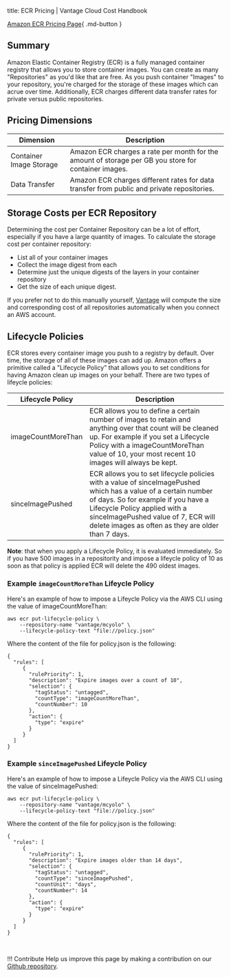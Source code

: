title: ECR Pricing | Vantage Cloud Cost Handbook

[Amazon ECR Pricing Page](https://aws.amazon.com/ecr/pricing/){ .md-button }

## Summary

Amazon Elastic Container Registry (ECR) is a fully managed container registry that allows you to store container images. You can create as many "Repositories" as you'd like that are free. As you push container "Images" to your repository, you're charged for the storage of these images which can acrue over time. Additionally, ECR charges different data transfer rates for private versus public repositories. 

## Pricing Dimensions

|Dimension|Description|
|----|----|
|Container Image Storage|Amazon ECR charges a rate per month for the amount of storage per GB you store for container images.|
|Data Transfer|Amazon ECR charges different rates for data transfer from public and private repositories.|

## Storage Costs per ECR Repository
Determining the cost per Container Repository can be a lot of effort, especially if you have a large quantity of images. To calculate the storage cost per container repository:

* List all of your container images
* Collect the image digest from each
* Determine just the unique digests of the layers in your container repository
* Get the size of each unique digest.

If you prefer not to do this manually yourself, [Vantage](https://www.vantage.sh/) will compute the size and corresponding cost of all repositories automatically when you connect an AWS account.

## Lifecycle Policies

ECR stores every container image you push to a registry by default. Over time, the storage of all of these images can add up. Amazon offers a primitive called a "Lifecycle Policy" that allows you to set conditions for having Amazon clean up images on your behalf. There are two types of lifeycle policies:

|Lifecycle Policy|Description|
|--|--|
|imageCountMoreThan|ECR allows you to define a certain number of images to retain and anything over that count will be cleaned up. For example if you set a Lifecycle Policy with a imageCountMoreThan value of 10, your most recent 10 images will always be kept.|
|sinceImagePushed|ECR allows you to set lifecycle policies with a value of sinceImagePushed which has a value of a certain number of days. So for example if you have a Lifecycle Policy applied with a sinceImagePushed value of 7, ECR will delete images as often as they are older than 7 days.|

__Note__: that when you apply a Lifecycle Policy, it is evaluated immediately. So if you have 500 images in a repositority and impose a lifeycle policy of 10 as soon as that policy is applied ECR will delete the 490 oldest images. 

### Example `imageCountMoreThan` Lifeycle Policy

Here's an example of how to impose a Lifeycle Policy via the AWS CLI using the value of imageCountMoreThan: 

```
aws ecr put-lifecycle-policy \
    --repository-name "vantage/mcyolo" \
    --lifecycle-policy-text "file://policy.json"

```

Where the content of the file for policy.json is the following:

```
{
  "rules": [
     {
       "rulePriority": 1,
       "description": "Expire images over a count of 10",
       "selection": {
         "tagStatus": "untagged",
         "countType": "imageCountMoreThan",
         "countNumber": 10
       },
       "action": {
         "type": "expire"
       }
     }
  ]
}

```


### Example `sinceImagePushed` Lifeycle Policy


Here's an example of how to impose a Lifeycle Policy via the AWS CLI using the value of sinceImagePushed: 

```
aws ecr put-lifecycle-policy \
    --repository-name "vantage/mcyolo" \
    --lifecycle-policy-text "file://policy.json"

```

Where the content of the file for policy.json is the following:

```
{
  "rules": [
     {
       "rulePriority": 1,
       "description": "Expire images older than 14 days",
       "selection": {
         "tagStatus": "untagged",
         "countType": "sinceImagePushed",
         "countUnit": "days",
         "countNumber": 14
       },
       "action": {
         "type": "expire"
       }
     }
  ]
}

```

<br/>

!!! Contribute
    Help us improve this page by making a contribution on our [Github repository](https://github.com/vantage-sh/handbook).